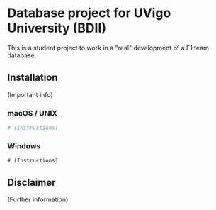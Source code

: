 # Database project for UVigo University (BDII)

This is a student project to work in a "real" development of a F1 team database.

## Installation

(Important info)

### macOS / UNIX

```bash
# (Instructions)
```

### Windows

```
# (Instructions)
```

## Disclaimer

(Further information)
